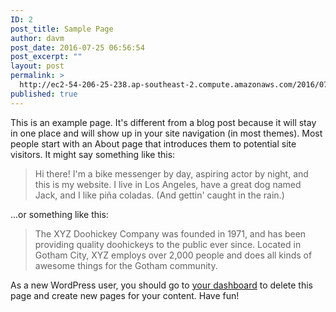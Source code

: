 ```yaml
---
ID: 2
post_title: Sample Page
author: davm
post_date: 2016-07-25 06:56:54
post_excerpt: ""
layout: post
permalink: >
  http://ec2-54-206-25-238.ap-southeast-2.compute.amazonaws.com/2016/07/25/sample-page/
published: true
---
```

This is an example page. It's different from a blog post because it will stay in one place and will show up in your site navigation (in most themes). Most people start with an About page that introduces them to potential site visitors. It might say something like this:

<blockquote>Hi there! I'm a bike messenger by day, aspiring actor by night, and this is my website. I live in Los Angeles, have a great dog named Jack, and I like pi&#241;a coladas. (And gettin' caught in the rain.)</blockquote>

...or something like this:

<blockquote>The XYZ Doohickey Company was founded in 1971, and has been providing quality doohickeys to the public ever since. Located in Gotham City, XYZ employs over 2,000 people and does all kinds of awesome things for the Gotham community.</blockquote>

As a new WordPress user, you should go to <a href="http:/wordpress/wp-admin/">your dashboard</a> to delete this page and create new pages for your content. Have fun!